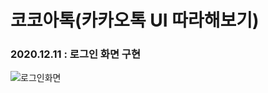 # 코코아톡(카카오톡 UI 따라해보기)
### 2020.12.11 : 로그인 화면 구현
![로그인화면](https://user-images.githubusercontent.com/68586291/101794625-69962b80-3b4a-11eb-879f-20f2044b1f1f.jpg=50*100)
